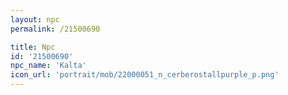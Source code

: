```yaml
---
layout: npc
permalink: /21500690

title: Npc
id: '21500690'
npc_name: 'Kalta'
icon_url: 'portrait/mob/22000051_n_cerberostallpurple_p.png'
---
```


